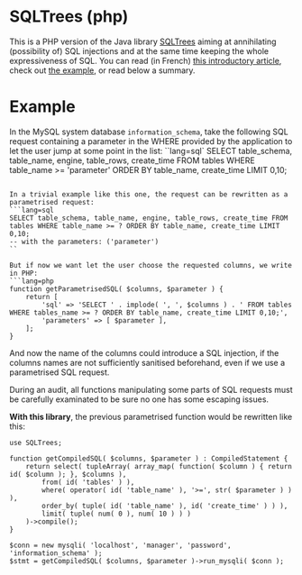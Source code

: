 SQLTrees (php)
==============

This is a PHP version of the Java library [SQLTrees](https://github.com/Orange-Cyberdefense/sqltrees) aiming at annihilating (possibility of) SQL injections and at the same time keeping the whole expressiveness of SQL. You can read (in French) [this introductory article](https://connect.ed-diamond.com/MISC/misc-111/zero-sqli-malgre-les-developpeurs), check out [the example](https://githu.com/Seb35/sqltrees-php/tree/main/examples), or read below a summary.


Example
=======

In the MySQL system database `information_schema`, take the following SQL request containing a parameter in the WHERE provided by the application to let the user jump at some point in the list:
``lang=sql`
SELECT table_schema, table_name, engine, table_rows, create_time FROM tables WHERE table_name >= 'parameter' ORDER BY table_name, create_time LIMIT 0,10;
```

In a trivial example like this one, the request can be rewritten as a parametrised request:
```lang=sql
SELECT table_schema, table_name, engine, table_rows, create_time FROM tables WHERE table_name >= ? ORDER BY table_name, create_time LIMIT 0,10;
-- with the parameters: ('parameter')
``

But if now we want let the user choose the requested columns, we write in PHP:
```lang=php
function getParametrisedSQL( $columns, $parameter ) {
	return [
		'sql' => 'SELECT ' . implode( ', ', $columns ) . ' FROM tables WHERE tables_name >= ? ORDER BY table_name, create_time LIMIT 0,10;',
		'parameters' => [ $parameter ],
	];
}
```
And now the name of the columns could introduce a SQL injection, if the columns names are not sufficiently sanitised beforehand, even if we use a parametrised SQL request.

During an audit, all functions manipulating some parts of SQL requests must be carefully examinated to be sure no one has some escaping issues.

**With this library**, the previous parametrised function would be rewritten like this:
```lang=php
use SQLTrees;

function getCompiledSQL( $columns, $parameter ) : CompiledStatement {
	return select( tupleArray( array_map( function( $column ) { return id( $column ); }, $columns ),
		from( id( 'tables' ) ),
		where( operator( id( 'table_name' ), '>=', str( $parameter ) ) ),
		order_by( tuple( id( 'table_name' ), id( 'create_time' ) ) ),
		limit( tuple( num( 0 ), num( 10 ) ) )
	)->compile();
}

$conn = new mysqli( 'localhost', 'manager', 'password', 'information_schema' );
$stmt = getCompiledSQL( $columns, $parameter )->run_mysqli( $conn );
```

